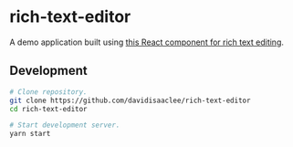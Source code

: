 # rich-text-editor
A demo application built using [this React component for rich text editing](https://github.com/davidisaaclee/react-composer).

## Development

```sh
# Clone repository.
git clone https://github.com/davidisaaclee/rich-text-editor
cd rich-text-editor

# Start development server.
yarn start
```

